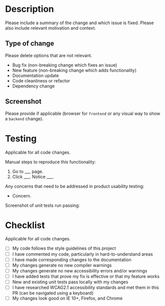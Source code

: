 # Description

Please include a summary of the change and which issue is fixed. Please also include relevant motivation and context.

## Type of change

Please delete options that are not relevant.

- Bug fix (non-breaking change which fixes an issue)
- New feature (non-breaking change which adds functionality)
- Documentation update
- Code cleanliness or refactor
- Dependency change

## Screenshot

Please provide if applicable (browser for `frontend` or any visual way to show a `backend` change).

# Testing

Applicable for all code changes.

Manual steps to reproduce this functionality:

1.  Go to \_\_\_ page.
2.  Click \_\_\_. Notice \_\_\_.

Any concerns that need to be addressed in product usability testing:

- Concern.

Screenshot of unit tests run passing:

# Checklist

Applicable for all code changes.

- [ ] My code follows the style guidelines of this project
- [ ] I have commented my code, particularly in hard-to-understand areas
- [ ] I have made corresponding changes to the documentation
- [ ] My changes generate no new compiler warnings
- [ ] My changes generate no new accessibility errors and/or warnings
- [ ] I have added tests that prove my fix is effective or that my feature works
- [ ] New and existing unit tests pass locally with my changes
- [ ] I have researched WCAG2.1 accessibility standards and met them in this PR (can be navigated using a keyboard)
- [ ] My changes look good on IE 10+, Firefox, and Chrome
